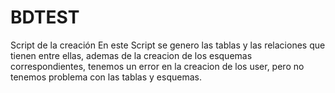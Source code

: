 # BDTEST
Script de la creación 
En este Script se genero las tablas y las relaciones que tienen entre ellas, ademas de la creacion de los esquemas correspondientes, tenemos un error en la creacion de los user, pero no tenemos problema con las tablas y esquemas. 
